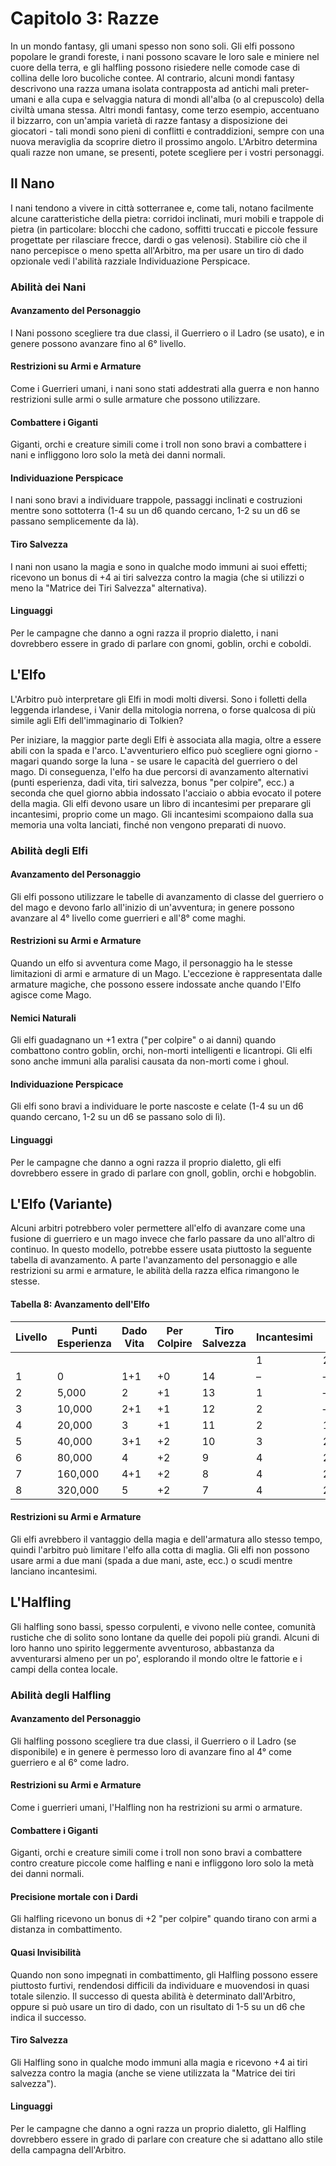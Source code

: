 # Capitolo 3: Razze


In un mondo fantasy, gli umani spesso non sono soli. Gli elfi possono popolare le grandi foreste, i nani possono scavare le loro sale e miniere nel cuore della terra, e gli halfling possono risiedere nelle comode case di collina delle loro bucoliche contee. Al contrario, alcuni mondi fantasy descrivono una razza umana isolata contrapposta ad antichi mali preter-umani e alla cupa e selvaggia natura di mondi all'alba (o al crepuscolo) della civiltà umana stessa. Altri mondi fantasy, come terzo esempio, accentuano il bizzarro, con un'ampia varietà di razze fantasy a disposizione dei giocatori - tali mondi sono pieni di conflitti e contraddizioni, sempre con una nuova meraviglia da scoprire dietro il prossimo angolo. L'Arbitro determina quali razze non umane, se presenti, potete scegliere per i vostri personaggi.

## Il Nano

I nani tendono a vivere in città sotterranee e, come tali, notano facilmente alcune caratteristiche della pietra: corridoi inclinati, muri mobili e trappole di pietra (in particolare: blocchi che cadono, soffitti truccati e piccole fessure progettate per rilasciare frecce, dardi o gas velenosi). Stabilire ciò che il nano percepisce o meno spetta all'Arbitro, ma per usare un tiro di dado opzionale vedi l'abilità razziale Individuazione Perspicace.

### Abilità dei Nani

#### Avanzamento del Personaggio

I Nani possono scegliere tra due classi, il Guerriero o il Ladro (se usato), e in genere possono avanzare fino al 6° livello.

#### Restrizioni su Armi e Armature

Come i Guerrieri umani, i nani sono stati addestrati alla guerra e non hanno restrizioni sulle armi o sulle armature che possono utilizzare.

#### Combattere i Giganti

Giganti, orchi e creature simili come i troll non sono bravi a combattere i nani e infliggono loro solo la metà dei danni normali.

#### Individuazione Perspicace

I nani sono bravi a individuare trappole, passaggi inclinati e costruzioni mentre sono sottoterra (1-4 su un d6 quando cercano, 1-2 su un d6 se passano semplicemente da là).

#### Tiro Salvezza

I nani non usano la magia e sono in qualche modo immuni ai suoi effetti; ricevono un bonus di +4 ai tiri salvezza contro la magia (che si utilizzi o meno la "Matrice dei Tiri Salvezza" alternativa). 

#### Linguaggi

Per le campagne che danno a ogni razza il proprio dialetto, i nani dovrebbero essere in grado di parlare con gnomi, goblin, orchi e coboldi.

## L'Elfo

L'Arbitro può interpretare gli Elfi in modi molti diversi. Sono i folletti della leggenda irlandese, i Vanir della mitologia norrena, o forse qualcosa di più simile agli Elfi dell'immaginario di Tolkien?

Per iniziare, la maggior parte degli Elfi è associata alla magia, oltre a essere abili con la spada e l'arco. L'avventuriero elfico può scegliere ogni giorno - magari quando sorge la luna - se usare le capacità del guerriero o del mago. Di conseguenza, l'elfo ha due percorsi di avanzamento alternativi (punti esperienza, dadi vita, tiri salvezza, bonus "per colpire", ecc.) a seconda che quel giorno abbia indossato l'acciaio o abbia evocato il potere della magia. Gli elfi devono usare un libro di incantesimi per preparare gli incantesimi, proprio come un mago. Gli incantesimi scompaiono dalla sua memoria una volta lanciati, finché non vengono preparati di nuovo. 

### Abilità degli Elfi

#### Avanzamento del Personaggio

Gli elfi possono utilizzare le tabelle di avanzamento di classe del guerriero o del mago e devono farlo all'inizio di un'avventura; in genere possono avanzare al 4° livello come guerrieri e all'8° come maghi.

#### Restrizioni su Armi e Armature

Quando un elfo si avventura come Mago, il personaggio ha le stesse limitazioni di armi e armature di un Mago. L'eccezione è rappresentata dalle armature magiche, che possono essere indossate anche quando l'Elfo agisce come Mago.

#### Nemici Naturali

Gli elfi guadagnano un +1 extra ("per colpire" o ai danni) quando combattono contro goblin, orchi, non-morti intelligenti e licantropi. Gli elfi sono anche immuni alla paralisi causata da non-morti come i ghoul.

#### Individuazione Perspicace

Gli elfi sono bravi a individuare le porte nascoste e celate (1-4 su un d6 quando cercano, 1-2 su un d6 se passano solo di lì).

#### Linguaggi

Per le campagne che danno a ogni razza il proprio dialetto, gli elfi dovrebbero essere in grado di parlare con gnoll, goblin, orchi e hobgoblin.

## L'Elfo (Variante)

Alcuni arbitri potrebbero voler permettere all'elfo di avanzare come una fusione di guerriero e un mago invece che farlo passare da uno all'altro di continuo. In questo modello, potrebbe essere usata piuttosto la seguente tabella di avanzamento. A parte l'avanzamento del personaggio e alle restrizioni su armi e armature, le abilità della razza elfica rimangono le stesse.

#### Tabella 8: Avanzamento dell'Elfo

| Livello | Punti Esperienza | Dado Vita | Per Colpire | Tiro Salvezza | Incantesimi |     |     |
| ------- | ---------------- | --------- | ----------- | ------------- | ----------- | --- | --- |
|         |                  |           |             |               | 1           | 2   | 3   |
| 1       | 0                | 1+1       | +0          | 14            | –           | –   | –   |
| 2       | 5,000            | 2         | +1          | 13            | 1           | –   | –   |
| 3       | 10,000           | 2+1       | +1          | 12            | 2           | –   | –   |
| 4       | 20,000           | 3         | +1          | 11            | 2           | 1   | –   |
| 5       | 40,000           | 3+1       | +2          | 10            | 3           | 2   | –   |
| 6       | 80,000           | 4         | +2          | 9             | 4           | 2   | –   |
| 7       | 160,000          | 4+1       | +2          | 8             | 4           | 2   | 1   |
| 8       | 320,000          | 5         | +2          | 7             | 4           | 2   | 2   |

#### Restrizioni su Armi e Armature

Gli elfi avrebbero il vantaggio della magia e dell'armatura allo stesso tempo, quindi l'arbitro può limitare l'elfo alla cotta di maglia. Gli elfi non possono usare armi a due mani (spada a due mani, aste, ecc.) o scudi mentre lanciano incantesimi.

## L'Halfling

Gli halfling sono bassi, spesso corpulenti, e vivono nelle contee, comunità rustiche che di solito sono lontane da quelle dei popoli più grandi. Alcuni di loro hanno uno spirito leggermente avventuroso, abbastanza da avventurarsi almeno per un po', esplorando il mondo oltre le fattorie e i campi della contea locale.

### Abilità degli Halfling

#### Avanzamento del Personaggio

Gli halfling possono scegliere tra due classi, il Guerriero o il Ladro (se disponibile) e in genere è permesso loro di avanzare fino al 4° come guerriero e al 6° come ladro.

#### Restrizioni su Armi e Armature

Come i guerrieri umani, l'Halfling non ha restrizioni su armi o armature.

#### Combattere i Giganti

Giganti, orchi e creature simili come i troll non sono bravi a combattere contro creature piccole come halfling e nani e infliggono loro solo la metà dei danni normali.

#### Precisione mortale con i Dardi

Gli halfling ricevono un bonus di +2 "per colpire" quando tirano con armi a distanza in combattimento.

#### Quasi Invisibilità

Quando non sono impegnati in combattimento, gli Halfling possono essere piuttosto furtivi, rendendosi difficili da individuare e muovendosi in quasi totale silenzio. Il successo di questa abilità è determinato dall'Arbitro, oppure si può usare un tiro di dado, con un risultato di 1-5 su un d6 che indica il successo.

#### Tiro Salvezza

Gli Halfling sono in qualche modo immuni alla magia e ricevono +4 ai tiri salvezza contro la magia (anche se viene utilizzata la "Matrice dei tiri salvezza").

#### Linguaggi

Per le campagne che danno a ogni razza un proprio dialetto, gli Halfling dovrebbero essere in grado di parlare con creature che si adattano allo stile della campagna dell'Arbitro.
